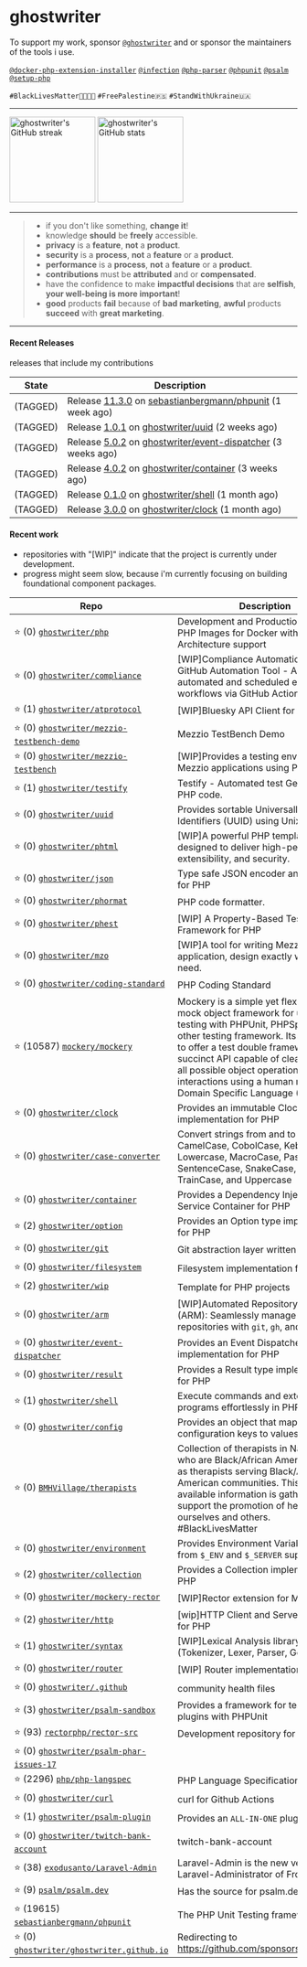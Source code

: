 # ghostwriter

To support my work, sponsor [`@ghostwriter`](https://github.com/sponsors/ghostwriter) and or sponsor the maintainers of the tools i use.

[`@docker-php-extension-installer`](https://github.com/mlocati/docker-php-extension-installer)
[`@infection`](https://github.com/infection/infection)
[`@php-parser`](https://github.com/nikic/php-parser)
[`@phpunit`](https://github.com/sebastianbergmann/phpunit)
[`@psalm`](https://github.com/vimeo/psalm)
[`@setup-php`](https://github.com/shivammathur/setup-php)

`#BlackLivesMatter✊🏾✊🏿`
`#FreePalestine🇵🇸`
`#StandWithUkraine🇺🇦` 

---

<div align="ncenter">

<img alt="ghostwriter's GitHub streak" height="150px" src="https://github-readme-streak-stats.herokuapp.com/?user=ghostwriter">

<img alt="ghostwriter's GitHub stats" height="150px" src="https://github-readme-stats.vercel.app/api?username=ghostwriter&show_icons=true&count_private=true&hide_title=true&hide_rank=true&icon_color=333">

</div>

---

> - if you don't like something, **change it**!
> - knowledge **should** be **freely** accessible.
> - **privacy** is a **feature**, **not** a **product**.
> - **security** is a **process**, **not** a **feature** or a **product**.
> - **performance** is a **process**, **not** a **feature** or a **product**.
> - **contributions** must be **attributed** and or **compensated**.
> - have the confidence to make **impactful decisions** that are **selfish**, **your well-being is more important**!
> - **good** products **fail** because of **bad marketing**, **awful** products **succeed** with **great marketing**.

---

#### Recent Releases

releases that include my contributions

| State | Description |
| --- | --- |
| (TAGGED) | Release [11.3.0](https://github.com/sebastianbergmann/phpunit/releases/tag/11.3.0) on [sebastianbergmann/phpunit](https://github.com/sebastianbergmann/phpunit) (1 week ago)|
| (TAGGED) | Release [1.0.1](https://github.com/ghostwriter/uuid/releases/tag/1.0.1) on [ghostwriter/uuid](https://github.com/ghostwriter/uuid) (2 weeks ago)|
| (TAGGED) | Release [5.0.2](https://github.com/ghostwriter/event-dispatcher/releases/tag/5.0.2) on [ghostwriter/event-dispatcher](https://github.com/ghostwriter/event-dispatcher) (3 weeks ago)|
| (TAGGED) | Release [4.0.2](https://github.com/ghostwriter/container/releases/tag/4.0.2) on [ghostwriter/container](https://github.com/ghostwriter/container) (3 weeks ago)|
| (TAGGED) | Release [0.1.0](https://github.com/ghostwriter/shell/releases/tag/0.1.0) on [ghostwriter/shell](https://github.com/ghostwriter/shell) (1 month ago)|
| (TAGGED) | Release [3.0.0](https://github.com/ghostwriter/clock/releases/tag/3.0.0) on [ghostwriter/clock](https://github.com/ghostwriter/clock) (1 month ago)|

#### Recent work

- repositories with "[WIP]" indicate that the project is currently under development.
- progress might seem slow, because i'm currently focusing on building foundational component packages.

| Repo | Description |
| --- | --- |
| ⭐️ (0) [`ghostwriter/php`](https://github.com/ghostwriter/php) | Development and Production-ready PHP Images for Docker with Multi-Architecture support |
| ⭐️ (0) [`ghostwriter/compliance`](https://github.com/ghostwriter/compliance) | [WIP]Compliance Automation for OSS - GitHub Automation Tool - A solution for automated and scheduled execution of workflows via GitHub Action. |
| ⭐️ (1) [`ghostwriter/atprotocol`](https://github.com/ghostwriter/atprotocol) | [WIP]Bluesky API Client for AT Protocol |
| ⭐️ (0) [`ghostwriter/mezzio-testbench-demo`](https://github.com/ghostwriter/mezzio-testbench-demo) | Mezzio TestBench Demo |
| ⭐️ (0) [`ghostwriter/mezzio-testbench`](https://github.com/ghostwriter/mezzio-testbench) | [WIP]Provides a testing environment for Mezzio applications using PHPUnit. |
| ⭐️ (1) [`ghostwriter/testify`](https://github.com/ghostwriter/testify) | Testify - Automated test Generation for PHP code. |
| ⭐️ (0) [`ghostwriter/uuid`](https://github.com/ghostwriter/uuid) | Provides sortable Universally Unique Identifiers (UUID) using Unix timestamp. |
| ⭐️ (0) [`ghostwriter/phtml`](https://github.com/ghostwriter/phtml) | [WIP]A powerful PHP template engine designed to deliver high-performance, extensibility, and security. |
| ⭐️ (0) [`ghostwriter/json`](https://github.com/ghostwriter/json) | Type safe JSON encoder and decoder for PHP |
| ⭐️ (0) [`ghostwriter/phormat`](https://github.com/ghostwriter/phormat) | PHP code formatter. |
| ⭐️ (0) [`ghostwriter/phest`](https://github.com/ghostwriter/phest) | [WIP] A Property-Based Testing Framework for PHP |
| ⭐️ (0) [`ghostwriter/mzo`](https://github.com/ghostwriter/mzo) | [WIP]A tool for writing Mezzio application, design exactly what you need. |
| ⭐️ (0) [`ghostwriter/coding-standard`](https://github.com/ghostwriter/coding-standard) | PHP Coding Standard |
| ⭐️ (10587) [`mockery/mockery`](https://github.com/mockery/mockery) | Mockery is a simple yet flexible PHP mock object framework for use in unit testing with PHPUnit, PHPSpec or any other testing framework. Its core goal is to offer a test double framework with a succinct API capable of clearly defining all possible object operations and interactions using a human readable Domain Specific Language (DSL). |
| ⭐️ (0) [`ghostwriter/clock`](https://github.com/ghostwriter/clock) | Provides an immutable Clock implementation for PHP |
| ⭐️ (0) [`ghostwriter/case-converter`](https://github.com/ghostwriter/case-converter) | Convert strings from and to AdaCase, CamelCase, CobolCase, KebabCase, Lowercase, MacroCase, PascalCase, SentenceCase, SnakeCase, TitleCase, TrainCase, and Uppercase |
| ⭐️ (0) [`ghostwriter/container`](https://github.com/ghostwriter/container) | Provides a Dependency Injection Service Container for PHP |
| ⭐️ (2) [`ghostwriter/option`](https://github.com/ghostwriter/option) | Provides an Option type implementation for PHP |
| ⭐️ (0) [`ghostwriter/git`](https://github.com/ghostwriter/git) | Git abstraction layer written in PHP |
| ⭐️ (0) [`ghostwriter/filesystem`](https://github.com/ghostwriter/filesystem) | Filesystem implementation for PHP |
| ⭐️ (2) [`ghostwriter/wip`](https://github.com/ghostwriter/wip) | Template for PHP projects |
| ⭐️ (0) [`ghostwriter/arm`](https://github.com/ghostwriter/arm) | [WIP]Automated Repository Manager (ARM):  Seamlessly manage multiple `PHP` repositories with `git`, `gh`, and `composer`. |
| ⭐️ (0) [`ghostwriter/event-dispatcher`](https://github.com/ghostwriter/event-dispatcher) | Provides an Event Dispatcher implementation for PHP |
| ⭐️ (0) [`ghostwriter/result`](https://github.com/ghostwriter/result) | Provides a Result type implementation for PHP |
| ⭐️ (1) [`ghostwriter/shell`](https://github.com/ghostwriter/shell) | Execute commands and external programs effortlessly in PHP |
| ⭐️ (0) [`ghostwriter/config`](https://github.com/ghostwriter/config) | Provides an object that maps configuration keys to values. |
| ⭐️ (0) [`BMHVillage/therapists`](https://github.com/BMHVillage/therapists) | Collection of therapists in Nashville, TN who are Black/African American, as well as therapists serving Black/African American communities. This publicly available information is gathered to support the promotion of healing for ourselves and others. #BlackLivesMatter |
| ⭐️ (0) [`ghostwriter/environment`](https://github.com/ghostwriter/environment) | Provides Environment Variables derived from `$_ENV` and `$_SERVER` super-globals |
| ⭐️ (2) [`ghostwriter/collection`](https://github.com/ghostwriter/collection) | Provides a Collection implementation for PHP |
| ⭐️ (0) [`ghostwriter/mockery-rector`](https://github.com/ghostwriter/mockery-rector) | [WIP]Rector extension for Mockery🦜 |
| ⭐️ (2) [`ghostwriter/http`](https://github.com/ghostwriter/http) | [wip]HTTP Client and Server abstraction for PHP |
| ⭐️ (1) [`ghostwriter/syntax`](https://github.com/ghostwriter/syntax) | [WIP]Lexical Analysis library for PHP (Tokenizer, Lexer, Parser, Generator) |
| ⭐️ (0) [`ghostwriter/router`](https://github.com/ghostwriter/router) | [WIP] Router implementation for PHP |
| ⭐️ (0) [`ghostwriter/.github`](https://github.com/ghostwriter/.github) | community health files |
| ⭐️ (3) [`ghostwriter/psalm-sandbox`](https://github.com/ghostwriter/psalm-sandbox) | Provides a framework for testing Psalm plugins with PHPUnit |
| ⭐️ (93) [`rectorphp/rector-src`](https://github.com/rectorphp/rector-src) | Development repository for Rector |
| ⭐️ (0) [`ghostwriter/psalm-phar-issues-17`](https://github.com/ghostwriter/psalm-phar-issues-17) |  |
| ⭐️ (2296) [`php/php-langspec`](https://github.com/php/php-langspec) | PHP Language Specification |
| ⭐️ (0) [`ghostwriter/curl`](https://github.com/ghostwriter/curl) | curl for Github Actions |
| ⭐️ (1) [`ghostwriter/psalm-plugin`](https://github.com/ghostwriter/psalm-plugin) | Provides an `ALL-IN-ONE` plugin for Psalm |
| ⭐️ (0) [`ghostwriter/twitch-bank-account`](https://github.com/ghostwriter/twitch-bank-account) | twitch-bank-account |
| ⭐️ (38) [`exodusanto/Laravel-Admin`](https://github.com/exodusanto/Laravel-Admin) | Laravel-Admin is the new version of Laravel-Administrator of Frozennode |
| ⭐️ (9) [`psalm/psalm.dev`](https://github.com/psalm/psalm.dev) | Has the source for psalm.dev |
| ⭐️ (19615) [`sebastianbergmann/phpunit`](https://github.com/sebastianbergmann/phpunit) | The PHP Unit Testing framework. |
| ⭐️ (0) [`ghostwriter/ghostwriter.github.io`](https://github.com/ghostwriter/ghostwriter.github.io) | Redirecting to https://github.com/sponsors/ghostwriter |

